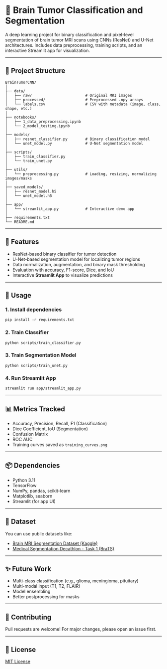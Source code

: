 # 🧠 Brain Tumor Classification and Segmentation

A deep learning project for binary classification and pixel-level segmentation of brain tumor MRI scans using CNNs (ResNet) and U-Net architectures. Includes data preprocessing, training scripts, and an interactive Streamlit app for visualization.

---

## 📁 Project Structure

```
BrainTumorCNN/
│
├── data/
│   ├── raw/                        # Original MRI images
│   ├── processed/                  # Preprocessed .npy arrays
│   └── labels.csv                  # CSV with metadata (image, class, shape, etc.)
│
├── notebooks/
│   ├── 1_data_preprocessing.ipynb
│   └── 2_model_testing.ipynb
│
├── models/
│   ├── resnet_classifier.py        # Binary classification model
│   └── unet_model.py               # U-Net segmentation model
│
├── scripts/
│   ├── train_classifier.py
│   └── train_unet.py
│
├── utils/
│   └── preprocessing.py            # Loading, resizing, normalizing images/masks
│
├── saved_models/
│   ├── resnet_model.h5
│   └── unet_model.h5
│
├── app/
│   └── streamlit_app.py            # Interactive demo app
│
├── requirements.txt
└── README.md
```

---

## 🚀 Features

- ResNet-based binary classifier for tumor detection  
- U-Net-based segmentation model for localizing tumor regions  
- Data normalization, augmentation, and binary mask thresholding  
- Evaluation with accuracy, F1-score, Dice, and IoU  
- Interactive **Streamlit App** to visualize predictions

---

## 🧪 Usage

### 1. Install dependencies
```
pip install -r requirements.txt
```

### 2. Train Classifier
```
python scripts/train_classifier.py
```

### 3. Train Segmentation Model
```
python scripts/train_unet.py
```

### 4. Run Streamlit App
```
streamlit run app/streamlit_app.py
```

---

## 📊 Metrics Tracked

- Accuracy, Precision, Recall, F1 (Classification)  
- Dice Coefficient, IoU (Segmentation)  
- Confusion Matrix  
- ROC AUC  
- Training curves saved as `training_curves.png`

---

## 📦 Dependencies

- Python 3.11  
- TensorFlow  
- NumPy, pandas, scikit-learn  
- Matplotlib, seaborn  
- Streamlit (for app UI)

---

## 🧠 Dataset

You can use public datasets like:

- [Brain MRI Segmentation Dataset (Kaggle)](https://www.kaggle.com/datasets/issamemm/brain-tumor-segmentation)  
- [Medical Segmentation Decathlon - Task 1 (BraTS)](http://medicaldecathlon.com/)

---

## ✨ Future Work

- Multi-class classification (e.g., glioma, meningioma, pituitary)  
- Multi-modal input (T1, T2, FLAIR)  
- Model ensembling  
- Better postprocessing for masks

---

## 🤝 Contributing

Pull requests are welcome! For major changes, please open an issue first.

---

## 📜 License

[MIT License](LICENSE)
